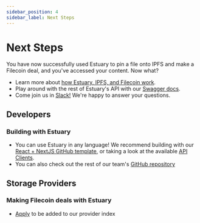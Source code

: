 ```yaml
---
sidebar_position: 4
sidebar_label: Next Steps
---
```


# Next Steps

You have now successfully used Estuary to pin a file onto IPFS and make a Filecoin deal, and you've accessed your content. Now what?

- Learn more about [how Estuary, IPFS, and Filecoin work](/docs/Learn/How%20Estuary%20Works).
- Play around with the rest of Estuary's API with our [Swagger docs](/docs/Reference/SwaggerUI#).
- Come join us in [Slack!](https://filecoin.io/slack) We're happy to answer your questions.

## Developers

### Building with Estuary

- You can use Estuary in any language! We recommend building with our [React + NextJS GitHub template](https://github.com/application-research/next-sass), or taking a look at the available [API Clients](/docs/Reference/API%20Clients/).
- You can also check out the rest of our team's [GitHub repository](https://github.com/application-research/)

## Storage Providers

### Making Filecoin deals with Estuary

- [Apply](/docs/get-provider-added) to be added to our provider index
